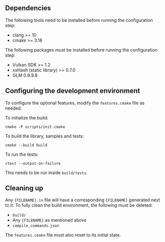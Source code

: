 ## Dependencies

The following tools need to be installed before running the configuration step:

- clang >= 10
- cmake >= 3.18


The following packages must be installed before running the configuration step:

- Vulkan SDK >= 1.2
- xxHash (static library) >= 0.7.0
- GLM 0.9.9.8


## Configuring the development environment

To configure the optional features, modify the `features.cmake` file as needed.


To initialize the build:

    cmake -P scripts/init.cmake


To build the library, samples and tests:

    cmake --build build


To run the tests:

    ctest --output-on-failure

This needs to be run inside `build/tests`.


## Cleaning up

Any `{FILENAME}.in` file will have a corresponding `{FILENAME}` generated next to it. To fully clean the build environment, the following must be deleted:

- `build/`
- Any `{FILENAME}` as mentioned above
- `compile_commands.json`

The `features.cmake` file must also reset to its initial state.
